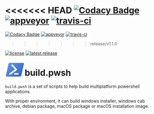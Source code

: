 <<<<<<< HEAD
[![Codacy Badge](https://api.codacy.com/project/badge/Grade/ad2e6858abec494bb761fad5dbe6f99e)](https://www.codacy.com/app/cadegenn/build.pwsh?utm_source=github.com&amp;utm_medium=referral&amp;utm_content=cadegenn/build.pwsh&amp;utm_campaign=Badge_Grade)
[![appveyor](https://ci.appveyor.com/api/projects/status/github/cadegenn/build?pwsh?branch=master&svg=true)](https://ci.appveyor.com/project/cadegenn/build-pwsh)
[![travis-ci](https://travis-ci.org/cadegenn/build.pwsh.svg?branch=master)](https://travis-ci.org/cadegenn/build.pwsh)
=======
[![Codacy Badge](https://api.codacy.com/project/badge/Grade/ad2e6858abec494bb761fad5dbe6f99e)](https://www.codacy.com/app/cadegenn/build.pwsh?utm_source=github.com&utm_medium=referral&utm_content=cadegenn/build.pwsh&utm_campaign=Badge_Grade)
[![appveyor](https://ci.appveyor.com/api/projects/status/github/cadegenn/build?pwsh?branch=develop&svg=true)](https://ci.appveyor.com/project/cadegenn/build-pwsh)
[![travis-ci](https://travis-ci.org/cadegenn/build.pwsh.svg?branch=develop)](https://travis-ci.org/cadegenn/build.pwsh)
>>>>>>> release/v1.1.0

[![license](https://img.shields.io/github/license/cadegenn/build.pwsh.svg)](LICENSE)
[![latest release](https://img.shields.io/github/release/cadegenn/build.pwsh.svg)](../../releases/latest)

<img align="left" width="64" height="64" src="images/favicon.png">

# build.pwsh

`build.pwsh` is a set of scripts to help build multiplatform powershell applications.

With proper environment, it can build windows installer, windows cab archive, debian package, macOS package or macOS installation image.
